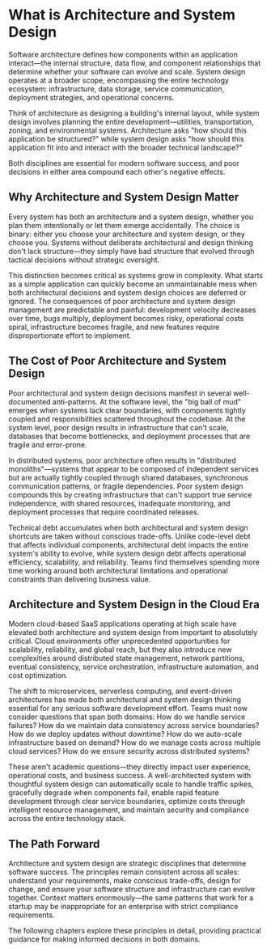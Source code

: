 # What is Architecture and System Design

Software architecture defines how components within an application interact—the internal structure, data flow, and component relationships that determine whether your software can evolve and scale. System design operates at a broader scope, encompassing the entire technology ecosystem: infrastructure, data storage, service communication, deployment strategies, and operational concerns.

Think of architecture as designing a building's internal layout, while system design involves planning the entire development—utilities, transportation, zoning, and environmental systems. Architecture asks "how should this application be structured?" while system design asks "how should this application fit into and interact with the broader technical landscape?"

Both disciplines are essential for modern software success, and poor decisions in either area compound each other's negative effects.

## Why Architecture and System Design Matter

Every system has both an architecture and a system design, whether you plan them intentionally or let them emerge accidentally. The choice is binary: either you choose your architecture and system design, or they choose you. Systems without deliberate architectural and design thinking don't lack structure—they simply have bad structure that evolved through tactical decisions without strategic oversight.

This distinction becomes critical as systems grow in complexity. What starts as a simple application can quickly become an unmaintainable mess when both architectural decisions and system design choices are deferred or ignored. The consequences of poor architecture and system design management are predictable and painful: development velocity decreases over time, bugs multiply, deployment becomes risky, operational costs spiral, infrastructure becomes fragile, and new features require disproportionate effort to implement.

## The Cost of Poor Architecture and System Design

Poor architectural and system design decisions manifest in several well-documented anti-patterns. At the software level, the "big ball of mud" emerges when systems lack clear boundaries, with components tightly coupled and responsibilities scattered throughout the codebase. At the system level, poor design results in infrastructure that can't scale, databases that become bottlenecks, and deployment processes that are fragile and error-prone.

In distributed systems, poor architecture often results in "distributed monoliths"—systems that appear to be composed of independent services but are actually tightly coupled through shared databases, synchronous communication patterns, or fragile dependencies. Poor system design compounds this by creating infrastructure that can't support true service independence, with shared resources, inadequate monitoring, and deployment processes that require coordinated releases.

Technical debt accumulates when both architectural and system design shortcuts are taken without conscious trade-offs. Unlike code-level debt that affects individual components, architectural debt impacts the entire system's ability to evolve, while system design debt affects operational efficiency, scalability, and reliability. Teams find themselves spending more time working around both architectural limitations and operational constraints than delivering business value.

## Architecture and System Design in the Cloud Era

Modern cloud-based SaaS applications operating at high scale have elevated both architecture and system design from important to absolutely critical. Cloud environments offer unprecedented opportunities for scalability, reliability, and global reach, but they also introduce new complexities around distributed state management, network partitions, eventual consistency, service orchestration, infrastructure automation, and cost optimization.

The shift to microservices, serverless computing, and event-driven architectures has made both architectural and system design thinking essential for any serious software development effort. Teams must now consider questions that span both domains: How do we handle service failures? How do we maintain data consistency across service boundaries? How do we deploy updates without downtime? How do we auto-scale infrastructure based on demand? How do we manage costs across multiple cloud services? How do we ensure security across distributed systems?

These aren't academic questions—they directly impact user experience, operational costs, and business success. A well-architected system with thoughtful system design can automatically scale to handle traffic spikes, gracefully degrade when components fail, enable rapid feature development through clear service boundaries, optimize costs through intelligent resource management, and maintain security and compliance across the entire technology stack.


## The Path Forward

Architecture and system design are strategic disciplines that determine software success. The principles remain consistent across all scales: understand your requirements, make conscious trade-offs, design for change, and ensure your software structure and infrastructure can evolve together. Context matters enormously—the same patterns that work for a startup may be inappropriate for an enterprise with strict compliance requirements.

The following chapters explore these principles in detail, providing practical guidance for making informed decisions in both domains.